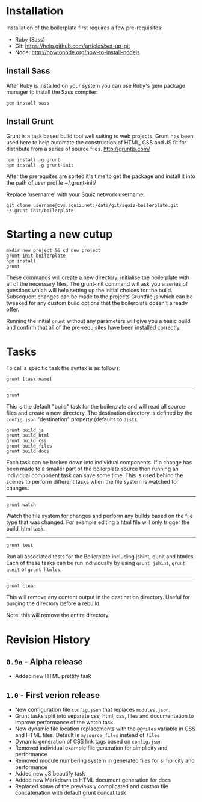 # Installation

Installation of the boilerplate first requires a few pre-requisites:

* Ruby (Sass)
* Git: https://help.github.com/articles/set-up-git
* Node: http://howtonode.org/how-to-install-nodejs

## Install Sass

After Ruby is installed on your system you can use Ruby's gem package manager
to install the Sass compiler:

```Shell
gem install sass
```

## Install Grunt

Grunt is a task based build tool well suiting to web projects. Grunt has been
used here to help automate the construction of HTML, CSS and JS fit for
distribute from a series of source files.
http://gruntjs.com/

```Shell
npm install -g grunt
npm install -g grunt-init
```

After the prerequites are sorted it's time to get the package and install it into
the path of user profile ~/.grunt-init/

Replace 'username' with your Squiz network username.
```Shell
git clone username@cvs.squiz.net:/data/git/squiz-boilerplate.git ~/.grunt-init/boilerplate
```

# Starting a new cutup

```Shell
mkdir new_project && cd new_project
grunt-init boilerplate
npm install
grunt
```

These commands will create a new directory, initialise the boilerplate
with all of the necessary files. The grunt-init command will ask you a series of
questions which will help setting up the initial choices for the build.
Subsequent changes can be made to the projects Gruntfile.js which can be tweaked for any custom
build options that the boilerplate doesn't already offer.

Running the initial `grunt` without any parameters will give you a basic build and confirm that all
of the pre-requisites have been installed correctly.

# Tasks

To call a specific task the syntax is as follows:
```Shell
grunt [task name]
```

***

```Shell
grunt
```
This is the default "build" task for the boilerplate and will read all source files and create a new directory. The destination directory is defined by the `config.json` "destination" property (defaults to `dist`).

```Shell
grunt build_js
grunt build_html
grunt build_css
grunt build_files
grunt build_docs
```
Each task can be broken down into individual components. If a change has been made to a smaller part of the boilerplate source then running an individual component task can save some time. This is used behind the scenes to perform different tasks when the file system is watched for changes.

***

```Shell
grunt watch
```
Watch the file system for changes and perform any builds based on the file type that was changed. For example editing a html file will only trigger the build_html task.

***

```Shell
grunt test
```
Run all associated tests for the Boilerplate including jshint, qunit and htmlcs. Each of these tasks can be run individually by using `grunt jshint`, `grunt qunit` or `grunt htmlcs`.

***

```Shell
grunt clean
```
This will remove any content output in the destination directory. Useful for purging the directory before a rebuild.

Note: this will remove the entire directory.

# Revision History

## `0.9a` - Alpha release

* Added new HTML prettify task

## `1.0`  - First verion release

* New configuration file `config.json` that replaces `modules.json`.
* Grunt tasks split into separate css, html, css, files and documentation to improve performance of the watch task
* New dynamic file location replacements with the `@@files` variable in CSS and HTML files. Default is `mysource_files` instead of `files`
* Dynamic generation of CSS link tags based on `config.json`
* Removed individual example file generation for simplicity and performance
* Removed module numbering system in generated files for simplicity and performance
* Added new JS beautify task
* Added new Markdown to HTML document generation for docs
* Replaced some of the previously complicated and custom file concatenation with default grunt concat task